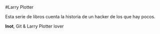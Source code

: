 #Larry Plotter

Esta serie de libros cuenta la historia de un hacker de los que hay pocos.

**Inot**, Git & Larry Plotter lover

